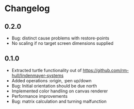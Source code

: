 Changelog
=========
0.2.0
-----
* Bug: distinct cause problems with restore-points
* No scaling if no target screen dimensions supplied

0.1.0
-----
* Extracted turtle functionality out of https://github.com/rm-hull/lindenmayer-systems
* Added operations :origin, :pen up/down
* Bug: Initial orientation should be due north
* Implemented color handling on canvas renderer
* Performance improvements
* Bug: matrix calculation and turning malfunction
